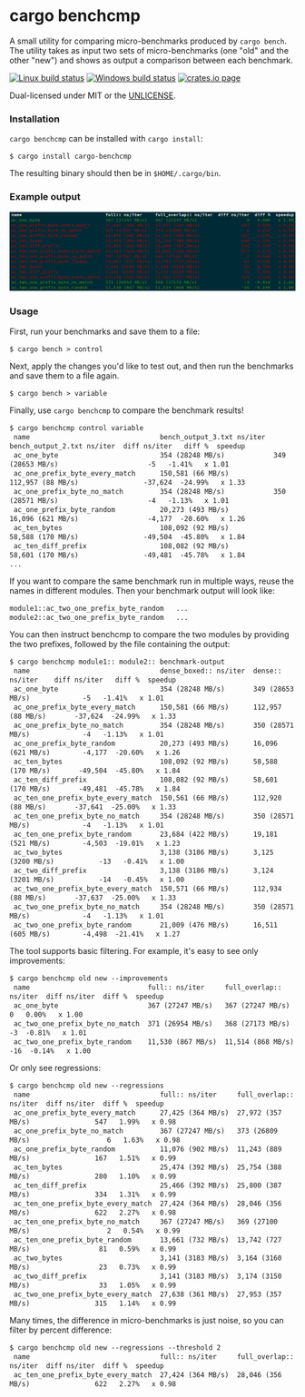 cargo benchcmp
==============
A small utility for comparing micro-benchmarks produced by `cargo bench`. The
utility takes as input two sets of micro-benchmarks (one "old" and the other
"new") and shows as output a comparison between each benchmark.

[![Linux build status](https://api.travis-ci.org/BurntSushi/cargo-benchcmp.svg)](https://travis-ci.org/BurntSushi/cargo-benchcmp)
[![Windows build status](https://ci.appveyor.com/api/projects/status/github/BurntSushi/cargo-benchcmp?svg=true)](https://ci.appveyor.com/project/BurntSushi/cargo-benchcmp)
[![crates.io page](http://meritbadge.herokuapp.com/cargo-benchcmp)](https://crates.io/crates/cargo-benchcmp)

Dual-licensed under MIT or the [UNLICENSE](http://unlicense.org).

### Installation

`cargo benchcmp` can be installed with `cargo install`:

```
$ cargo install cargo-benchcmp
```

The resulting binary should then be in `$HOME/.cargo/bin`.

### Example output

![Coloured example output on aho-corasick benchmarks](coloured_output_example.png)

### Usage

First, run your benchmarks and save them to a file:

```
$ cargo bench > control
```

Next, apply the changes you'd like to test out, and then run the benchmarks and
save them to a file again.

```
$ cargo bench > variable
```

Finally, use `cargo benchcmp` to compare the benchmark results!

```
$ cargo benchcmp control variable
 name                                bench_output_3.txt ns/iter  bench_output_2.txt ns/iter  diff ns/iter   diff %  speedup
 ac_one_byte                         354 (28248 MB/s)            349 (28653 MB/s)                      -5   -1.41%   x 1.01
 ac_one_prefix_byte_every_match      150,581 (66 MB/s)           112,957 (88 MB/s)                -37,624  -24.99%   x 1.33
 ac_one_prefix_byte_no_match         354 (28248 MB/s)            350 (28571 MB/s)                      -4   -1.13%   x 1.01
 ac_one_prefix_byte_random           20,273 (493 MB/s)           16,096 (621 MB/s)                 -4,177  -20.60%   x 1.26
 ac_ten_bytes                        108,092 (92 MB/s)           58,588 (170 MB/s)                -49,504  -45.80%   x 1.84
 ac_ten_diff_prefix                  108,082 (92 MB/s)           58,601 (170 MB/s)                -49,481  -45.78%   x 1.84
...
```

If you want to compare the same benchmark run in multiple ways, reuse the names
in different modules. Then your benchmark output will look like:

```
module1::ac_two_one_prefix_byte_random   ...
module2::ac_two_one_prefix_byte_random   ...
```

You can then instruct benchcmp to compare the two modules by providing the two
prefixes, followed by the file containing the output:

```
$ cargo benchcmp module1:: module2:: benchmark-output
 name                                dense_boxed:: ns/iter  dense:: ns/iter    diff ns/iter   diff %  speedup
 ac_one_byte                         354 (28248 MB/s)       349 (28653 MB/s)             -5   -1.41%   x 1.01
 ac_one_prefix_byte_every_match      150,581 (66 MB/s)      112,957 (88 MB/s)       -37,624  -24.99%   x 1.33
 ac_one_prefix_byte_no_match         354 (28248 MB/s)       350 (28571 MB/s)             -4   -1.13%   x 1.01
 ac_one_prefix_byte_random           20,273 (493 MB/s)      16,096 (621 MB/s)        -4,177  -20.60%   x 1.26
 ac_ten_bytes                        108,092 (92 MB/s)      58,588 (170 MB/s)       -49,504  -45.80%   x 1.84
 ac_ten_diff_prefix                  108,082 (92 MB/s)      58,601 (170 MB/s)       -49,481  -45.78%   x 1.84
 ac_ten_one_prefix_byte_every_match  150,561 (66 MB/s)      112,920 (88 MB/s)       -37,641  -25.00%   x 1.33
 ac_ten_one_prefix_byte_no_match     354 (28248 MB/s)       350 (28571 MB/s)             -4   -1.13%   x 1.01
 ac_ten_one_prefix_byte_random       23,684 (422 MB/s)      19,181 (521 MB/s)        -4,503  -19.01%   x 1.23
 ac_two_bytes                        3,138 (3186 MB/s)      3,125 (3200 MB/s)           -13   -0.41%   x 1.00
 ac_two_diff_prefix                  3,138 (3186 MB/s)      3,124 (3201 MB/s)           -14   -0.45%   x 1.00
 ac_two_one_prefix_byte_every_match  150,571 (66 MB/s)      112,934 (88 MB/s)       -37,637  -25.00%   x 1.33
 ac_two_one_prefix_byte_no_match     354 (28248 MB/s)       350 (28571 MB/s)             -4   -1.13%   x 1.01
 ac_two_one_prefix_byte_random       21,009 (476 MB/s)      16,511 (605 MB/s)        -4,498  -21.41%   x 1.27
```

The tool supports basic filtering. For example, it's easy to see only
improvements:

```
$ cargo benchcmp old new --improvements
 name                             full:: ns/iter     full_overlap:: ns/iter  diff ns/iter  diff %  speedup
 ac_one_byte                      367 (27247 MB/s)   367 (27247 MB/s)                   0   0.00%   x 1.00
 ac_two_one_prefix_byte_no_match  371 (26954 MB/s)   368 (27173 MB/s)                  -3  -0.81%   x 1.01
 ac_two_one_prefix_byte_random    11,530 (867 MB/s)  11,514 (868 MB/s)                -16  -0.14%   x 1.00
```

Or only see regressions:

```
$ cargo benchcmp old new --regressions
 name                                full:: ns/iter     full_overlap:: ns/iter  diff ns/iter  diff %  speedup
 ac_one_prefix_byte_every_match      27,425 (364 MB/s)  27,972 (357 MB/s)                547   1.99%   x 0.98
 ac_one_prefix_byte_no_match         367 (27247 MB/s)   373 (26809 MB/s)                   6   1.63%   x 0.98
 ac_one_prefix_byte_random           11,076 (902 MB/s)  11,243 (889 MB/s)                167   1.51%   x 0.99
 ac_ten_bytes                        25,474 (392 MB/s)  25,754 (388 MB/s)                280   1.10%   x 0.99
 ac_ten_diff_prefix                  25,466 (392 MB/s)  25,800 (387 MB/s)                334   1.31%   x 0.99
 ac_ten_one_prefix_byte_every_match  27,424 (364 MB/s)  28,046 (356 MB/s)                622   2.27%   x 0.98
 ac_ten_one_prefix_byte_no_match     367 (27247 MB/s)   369 (27100 MB/s)                   2   0.54%   x 0.99
 ac_ten_one_prefix_byte_random       13,661 (732 MB/s)  13,742 (727 MB/s)                 81   0.59%   x 0.99
 ac_two_bytes                        3,141 (3183 MB/s)  3,164 (3160 MB/s)                 23   0.73%   x 0.99
 ac_two_diff_prefix                  3,141 (3183 MB/s)  3,174 (3150 MB/s)                 33   1.05%   x 0.99
 ac_two_one_prefix_byte_every_match  27,638 (361 MB/s)  27,953 (357 MB/s)                315   1.14%   x 0.99

```

Many times, the difference in micro-benchmarks is just noise, so you can filter
by percent difference:

```
$ cargo benchcmp old new --regressions --threshold 2
 name                                full:: ns/iter     full_overlap:: ns/iter  diff ns/iter  diff %  speedup
 ac_ten_one_prefix_byte_every_match  27,424 (364 MB/s)  28,046 (356 MB/s)                622   2.27%   x 0.98
```
